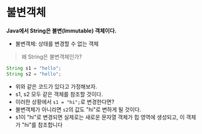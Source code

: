 # 불변객체

**Java에서 String은 불변(Immutable) 객체이다.**

- 불변객체: 상태를 변경할 수 없는 객체

> 왜 String은 불변객체인가?

```java
String s1 = "hello";
String s2 = "hello";
```
- 위와 같은 코드가 있다고 가정해보자.
- s1, s2 모두 같은 객체를 참조할 것이다.
- 이러한 상황에서 `s1 = "hi";`로 변경한다면?
- 불변객체가 아니라면 `s2`의 값도 "hi"로 변하게 될 것이다.
- s1이 "hi"로 변경되면 실제로는 새로운 문자열 객체가 힙 영역에 생성되고, 이 객체가 "hi"를 참조합니다


